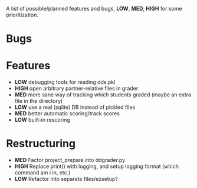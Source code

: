 A list of possible/planned features and bugs, __LOW__, __MED__, __HIGH__ for some prioritization.

Bugs
====


Features
========
* __LOW__ debugging tools for reading dds.pkl
* __HIGH__ open arbitrary partner-relative files in grader
* __MED__ more sane way of tracking which students graded (maybe an extra file in the directory)
* __LOW__ use a real (sqlite) DB instead of pickled files
* __MED__ better automatic scoring/track scores
* __LOW__ built-in rescoring

Restructuring
=============
* __MED__ Factor project_prepare into ddgrader.py
* __HIGH__ Replace print() with logging, and setup logging format (which command am i in, etc.)
* __LOW__ Refactor into separate files/ezsetup?